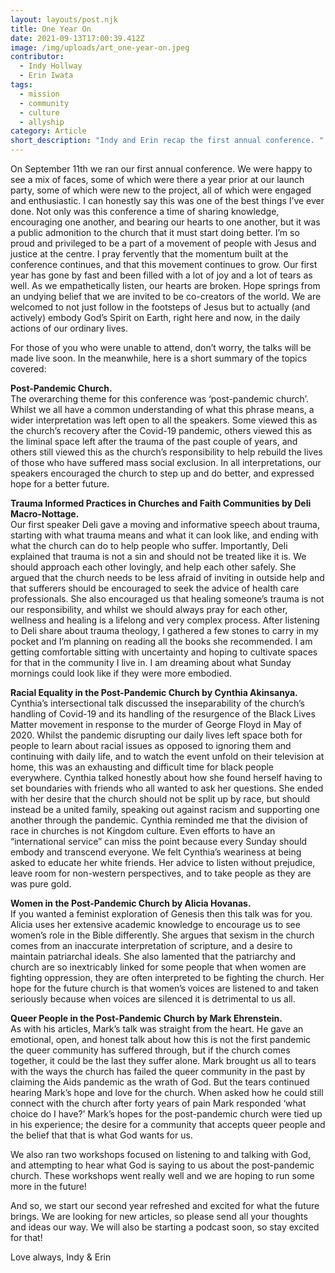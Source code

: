 ```yaml
---
layout: layouts/post.njk
title: One Year On
date: 2021-09-13T17:00:39.412Z
image: /img/uploads/art_one-year-on.jpeg
contributor:
  - Indy Hollway
  - Erin Iwata
tags:
  - mission
  - community
  - culture
  - allyship
category: Article
short_description: "Indy and Erin recap the first annual conference. "
---
```

On September 11th we ran our first annual conference. We were happy to see a mix of faces, some of which were there a year prior at our launch party, some of which were new to the project, all of which were engaged and enthusiastic. I can honestly say this was one of the best things I’ve ever done. Not only was this conference a time of sharing knowledge, encouraging one another, and bearing our hearts to one another, but it was a public admonition to the church that it must start doing better. I’m so proud and privileged to be a part of a movement of people with Jesus and justice at the centre. I pray fervently that the momentum built at the conference continues, and that this movement continues to grow. 
Our first year has gone by fast and been filled with a lot of joy and a lot of tears as well. As we empathetically listen, our hearts are broken. Hope springs from an undying belief that we are invited to be co-creators of the world. We are welcomed to not just follow in the footsteps of Jesus but to actually (and actively) embody God’s Spirit on Earth, right here and now, in the daily actions of our ordinary lives.

For those of you who were unable to attend, don’t worry, the talks will be made live soon. In the meanwhile, here is a short summary of the topics covered:

**Post-Pandemic Church.**\
The overarching theme for this conference was ‘post-pandemic church’. Whilst we all have a common understanding of what this phrase means, a wider interpretation was left open to all the speakers. Some viewed this as the church’s recovery after the Covid-19 pandemic, others viewed this as the liminal space left after the trauma of the past couple of years, and others still viewed this as the church’s responsibility to help rebuild the lives of those who have suffered mass social exclusion. In all interpretations, our speakers encouraged the church to step up and do better, and expressed hope for a better future. 

**Trauma Informed Practices in Churches and Faith Communities by Deli Macro-Nottage.**\
Our first speaker Deli gave a moving and informative speech about trauma, starting with what trauma means and what it can look like, and ending with what the church can do to help people who suffer. Importantly, Deli explained that trauma is not a sin and should not be treated like it is. We should approach each other lovingly, and help each other safely. She argued that the church needs to be less afraid of inviting in outside help and that sufferers should be encouraged to seek the advice of health care professionals. She also encouraged us that healing someone’s trauma is not our responsibility, and whilst we should always pray for each other, wellness and healing is a lifelong and very complex process. After listening to Deli share about trauma theology, I gathered a few stones to carry in my pocket and I’m planning on reading all the books she recommended. I am getting comfortable sitting with uncertainty and hoping to cultivate spaces for that in the community I live in. I am dreaming about what Sunday mornings could look like if they were more embodied.

**Racial Equality in the Post-Pandemic Church by Cynthia Akinsanya.** \
Cynthia’s intersectional talk discussed the inseparability of the church’s handling of Covid-19 and its handling of the resurgence of the Black Lives Matter movement in response to the murder of George Floyd in May of 2020. Whilst the pandemic disrupting our daily lives left space both for people to learn about racial issues as opposed to ignoring them and continuing with daily life, and to watch the event unfold on their television at home, this was an exhausting and difficult time for black people everywhere. Cynthia talked honestly about how she found herself having to set boundaries with friends who all wanted to ask her questions. She ended with her desire that the church should not be split up by race, but should instead be a united family, speaking out against racism and supporting one another through the pandemic. Cynthia reminded me that the division of race in churches is not Kingdom culture. Even efforts to have an “international service” can miss the point because every Sunday should embody and transcend everyone. We felt Cynthia’s weariness at being asked to educate her white friends. Her advice to listen without prejudice, leave room for non-western perspectives, and to take people as they are was pure gold.

**Women in the Post-Pandemic Church by Alicia Hovanas.**\
If you wanted a feminist exploration of Genesis then this talk was for you. Alicia uses her extensive academic knowledge to encourage us to see women’s role in the Bible differently. She argues that sexism in the church comes from an inaccurate interpretation of scripture, and a desire to maintain patriarchal ideals. She also lamented that the patriarchy and church are so inextricably linked for some people that when women are fighting oppression, they are often interpreted to be fighting the church. Her hope for the future church is that women’s voices are listened to and taken seriously because when voices are silenced it is detrimental to us all. 

**Queer People in the Post-Pandemic Church by Mark Ehrenstein.** \
As with his articles, Mark’s talk was straight from the heart. He gave an emotional, open, and honest talk about how this is not the first pandemic the queer community has suffered through, but if the church comes together, it could be the last they suffer alone. Mark brought us all to tears with the ways the church has failed the queer community in the past by claiming the Aids pandemic as the wrath of God. But the tears continued hearing Mark’s hope and love for the church. When asked how he could still connect with the church after forty years of pain Mark responded ‘what choice do I have?’ Mark’s hopes for the post-pandemic church were tied up in his experience; the desire for a community that accepts queer people and the belief that that is what God wants for us. 

We also ran two workshops focused on listening to and talking with God, and attempting to hear what God is saying to us about the post-pandemic church. These workshops went really well and we are hoping to run some more in the future! 

And so, we start our second year refreshed and excited for what the future brings. We are looking for new articles, so please send all your thoughts and ideas our way. We will also be starting a podcast soon, so stay excited for that! 

Love always, 
Indy & Erin